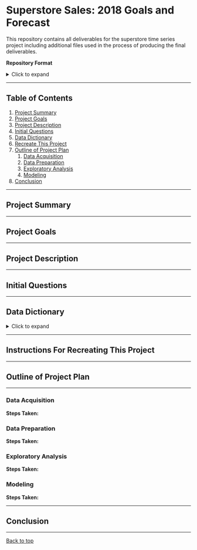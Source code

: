 # Superstore Sales: 2018 Goals and Forecast

This repository contains all deliverables for the superstore time series project including additional files used 
in the process of producing the final deliverables.

**Repository Format**
<details>
<summary>Click to expand</summary>

- README.md: Contains a full outline of the project, information regarding the format of the repository, and instructions for reproducing the results.

</details>

___

## Table of Contents

1. [Project Summary](#project-summary)
2. [Project Goals](#project-goals)
3. [Project Description](#project-description)
4. [Initial Questions](#initial-questions)
5. [Data Dictionary](#data-dictionary)
6. [Recreate This Project](#instructions-for-recreating-this-project)
7. [Outline of Project Plan](#outline-of-project-plan)
    1. [Data Acquisition](#data-acquisition)
    2. [Data Preparation](#data-preparation)
    3. [Exploratory Analysis](#exploratory-analysis)
    4. [Modeling](#modeling)
8. [Conclusion](#conclusion)

___

## Project Summary



___

## Project Goals



___

## Project Description



___

## Initial Questions



___

## Data Dictionary

<details><summary>Click to expand</summary>

| Variable              | Meaning      |
| --------------------- | ------------ |

</details>

___

## Instructions For Recreating This Project



___

## Outline of Project Plan
---
### Data Acquisition



**Steps Taken:**


### Data Preparation



**Steps Taken:**


### Exploratory Analysis



**Steps Taken:**


### Modeling



**Steps Taken:**


___

## Conclusion



___

[Back to top](#superstore-sales-2018-goals-and-forecast)